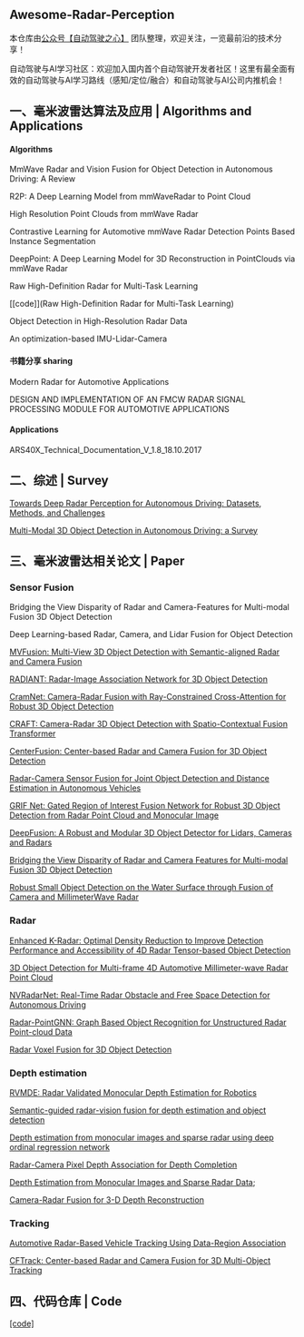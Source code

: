 ## Awesome-Radar-Perception

本仓库由[公众号【自动驾驶之心】](https://mp.weixin.qq.com/s?__biz=Mzg2NzUxNTU1OA==&mid=2247542481&idx=1&sn=c6d8609491a128233c3c3b91d68d22a6&chksm=ceb80b18f9cf820e789efd75947633aec9d2f1e8b58c29e5051c05a64b21ae63c244d54886a1&token=11182364&lang=zh_CN#rd) 团队整理，欢迎关注，一览最前沿的技术分享！

自动驾驶与AI学习社区：欢迎加入国内首个自动驾驶开发者社区！这里有最全面有效的自动驾驶与AI学习路线（感知/定位/融合）和自动驾驶与AI公司内推机会！



## 一、**毫米波雷达算法及应用** | Algorithms and Applications

#### Algorithms

MmWave Radar and Vision Fusion for Object Detection in Autonomous Driving: A Review

R2P: A Deep Learning Model from mmWaveRadar to Point Cloud

High Resolution Point Clouds from mmWave Radar

Contrastive  Learning  for  Automotive  mmWave  Radar  Detection  Points Based  Instance  Segmentation

DeepPoint: A Deep Learning Model for 3D Reconstruction in PointClouds via mmWave Radar

Raw High-Definition Radar for Multi-Task Learning

[[code]](Raw High-Definition Radar for Multi-Task Learning)

Object Detection in High-Resolution Radar Data

An optimization-based IMU-Lidar-Camera

#### 书籍分享 sharing

Modern Radar for Automotive Applications

DESIGN AND IMPLEMENTATION OF AN FMCW  RADAR SIGNAL PROCESSING MODULE FOR  AUTOMOTIVE APPLICATIONS

#### Applications

ARS40X_Technical_Documentation_V_1.8_18.10.2017

## 二、综述 | Survey

[Towards Deep Radar Perception for Autonomous Driving: Datasets, Methods, and Challenges](https://www.mdpi.com/1424-8220/22/11/4208)

[ Multi-Modal 3D Object Detection in Autonomous Driving: a Survey](https://arxiv.org/abs/2106.12735)

## 三、毫米波雷达相关论文 | Paper

### Sensor Fusion

Bridging the View Disparity of Radar and Camera-Features for Multi-modal Fusion 3D Object Detection

Deep Learning-based Radar, Camera, and Lidar Fusion for Object Detection

[MVFusion: Multi-View 3D Object Detection with Semantic-aligned Radar and Camera Fusion](https://arxiv.org/abs/2302.10511)

[RADIANT: Radar-Image Association Network for 3D Object  Detection](http://cvlab.cse.msu.edu/pdfs/Long_Kumar_Morris_Liu_Castro_Chakravarty_AAAI2023.pdf)

[CramNet: Camera-Radar Fusion with Ray-Constrained Cross-Attention for Robust 3D Object Detection](https://ieeexplore.ieee.org/abstract/document/9941368)

[CRAFT: Camera-Radar 3D Object Detection with Spatio-Contextual Fusion Transformer](https://arxiv.org/abs/2209.06535)

[CenterFusion: Center-based Radar and Camera Fusion for 3D Object Detection](https://arxiv.org/abs/2011.04841)

[Radar-Camera Sensor Fusion for Joint Object Detection and Distance Estimation in Autonomous Vehicles](https://arxiv.org/abs/2009.08428)

[GRIF Net: Gated Region of Interest Fusion Network for Robust 3D Object Detection from Radar Point Cloud and Monocular Image](https://ieeexplore.ieee.org/document/9341177)

[DeepFusion: A Robust and Modular 3D Object Detector for Lidars, Cameras and Radars](https://arxiv.org/abs/2209.12729)

[Bridging the View Disparity of Radar and Camera Features for Multi-modal Fusion 3D Object Detection](https://arxiv.org/abs/2208.12079)

[Robust Small Object Detection on the Water Surface through Fusion of Camera and MillimeterWave Radar](https://openaccess.thecvf.com/content/ICCV2021/html/Cheng_Robust_Small_Object_Detection_on_the_Water_Surface_Through_Fusion_ICCV_2021_paper.html)

### Radar 

[Enhanced K-Radar: Optimal Density Reduction to Improve Detection Performance and Accessibility of 4D Radar Tensor-based Object Detection](https://arxiv.org/abs/2303.06342)

[3D Object Detection for Multi-frame 4D Automotive Millimeter-wave Radar Point Cloud](https://ieeexplore.ieee.org/abstract/document/9944629)

[NVRadarNet: Real-Time Radar Obstacle and Free Space Detection for Autonomous Driving](https://arxiv.org/abs/2209.14499)

[Radar-PointGNN: Graph Based Object Recognition for Unstructured Radar Point-cloud Data](https://ieeexplore.ieee.org/document/9455172/)

[Radar Voxel Fusion for 3D Object Detection](https://www.mdpi.com/2076-3417/11/12/5598)

### Depth estimation

[RVMDE: Radar Validated Monocular Depth Estimation for Robotics](https://github.com/MI-Hussain/RVMDE)

[Semantic-guided radar-vision fusion for depth estimation and object detection](https://biblio.ugent.be/publication/8713974) 

[Depth estimation from monocular images and sparse radar using deep ordinal regression network ](https://github.com/lochenchou/DORN)

[Radar-Camera Pixel Depth Association for Depth Completion](https://openaccess.thecvf.com/content/CVPR2021/html/Long_Radar-Camera_Pixel_Depth_Association_for_Depth_Completion_CVPR_2021_paper.html)

[Depth Estimation from Monocular Images and Sparse Radar Data](https://ieeexplore.ieee.org/abstract/document/9340998);

[Camera-Radar Fusion for 3-D Depth Reconstruction](https://ieeexplore.ieee.org/abstract/document/9304559)

### Tracking

[Automotive Radar-Based Vehicle Tracking Using Data-Region Association](https://ieeexplore.ieee.org/abstract/document/9525315)

[CFTrack: Center-based Radar and Camera Fusion for 3D Multi-Object Tracking](https://arxiv.org/abs/2107.05150)

## 四、代码仓库 | Code

[[code]](https://github.com/PreSenseRadar/OpenRadar)